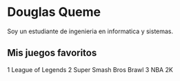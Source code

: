 # Douglas Queme
Soy un estudiante de ingenieria en informatica y sistemas.

## Mis juegos favoritos
1 League of Legends
2 Super Smash Bros Brawl
3 NBA 2K
